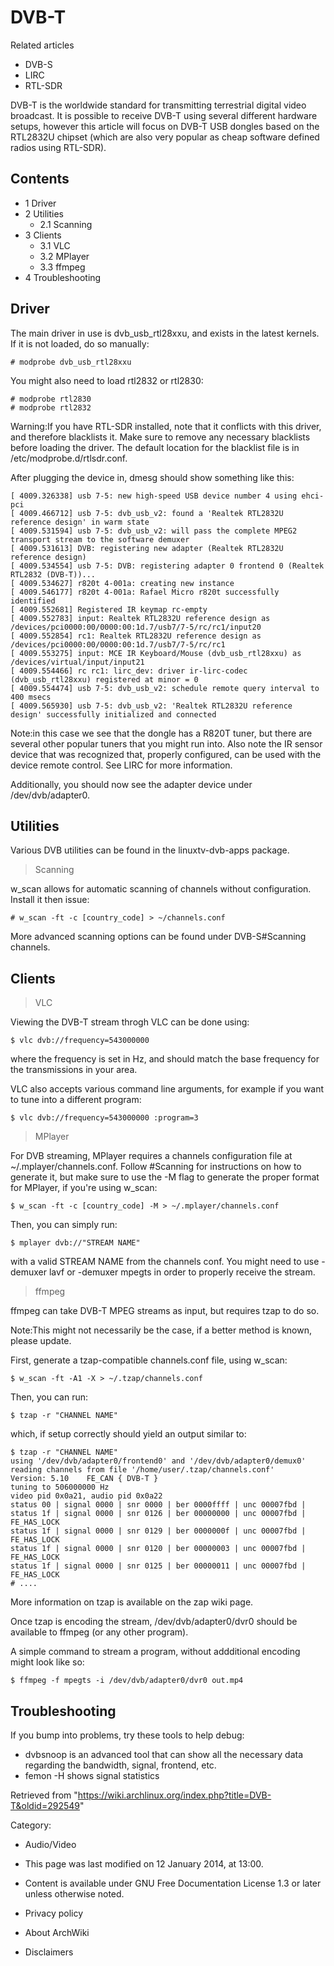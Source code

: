 DVB-T
=====

Related articles

-   DVB-S
-   LIRC
-   RTL-SDR

DVB-T is the worldwide standard for transmitting terrestrial digital
video broadcast. It is possible to receive DVB-T using several different
hardware setups, however this article will focus on DVB-T USB dongles
based on the RTL2832U chipset (which are also very popular as cheap
software defined radios using RTL-SDR).

Contents
--------

-   1 Driver
-   2 Utilities
    -   2.1 Scanning
-   3 Clients
    -   3.1 VLC
    -   3.2 MPlayer
    -   3.3 ffmpeg
-   4 Troubleshooting

Driver
------

The main driver in use is dvb_usb_rtl28xxu, and exists in the latest
kernels. If it is not loaded, do so manually:

    # modprobe dvb_usb_rtl28xxu

You might also need to load rtl2832 or rtl2830:

    # modprobe rtl2830
    # modprobe rtl2832

Warning:If you have RTL-SDR installed, note that it conflicts with this
driver, and therefore blacklists it. Make sure to remove any necessary
blacklists before loading the driver. The default location for the
blacklist file is in /etc/modprobe.d/rtlsdr.conf.

After plugging the device in, dmesg should show something like this:

    [ 4009.326338] usb 7-5: new high-speed USB device number 4 using ehci-pci
    [ 4009.466712] usb 7-5: dvb_usb_v2: found a 'Realtek RTL2832U reference design' in warm state
    [ 4009.531594] usb 7-5: dvb_usb_v2: will pass the complete MPEG2 transport stream to the software demuxer
    [ 4009.531613] DVB: registering new adapter (Realtek RTL2832U reference design)
    [ 4009.534554] usb 7-5: DVB: registering adapter 0 frontend 0 (Realtek RTL2832 (DVB-T))...
    [ 4009.534627] r820t 4-001a: creating new instance
    [ 4009.546177] r820t 4-001a: Rafael Micro r820t successfully identified
    [ 4009.552681] Registered IR keymap rc-empty
    [ 4009.552783] input: Realtek RTL2832U reference design as /devices/pci0000:00/0000:00:1d.7/usb7/7-5/rc/rc1/input20
    [ 4009.552854] rc1: Realtek RTL2832U reference design as /devices/pci0000:00/0000:00:1d.7/usb7/7-5/rc/rc1
    [ 4009.553275] input: MCE IR Keyboard/Mouse (dvb_usb_rtl28xxu) as /devices/virtual/input/input21
    [ 4009.554466] rc rc1: lirc_dev: driver ir-lirc-codec (dvb_usb_rtl28xxu) registered at minor = 0
    [ 4009.554474] usb 7-5: dvb_usb_v2: schedule remote query interval to 400 msecs
    [ 4009.565930] usb 7-5: dvb_usb_v2: 'Realtek RTL2832U reference design' successfully initialized and connected

Note:in this case we see that the dongle has a R820T tuner, but there
are several other popular tuners that you might run into. Also note the
IR sensor device that was recognized that, properly configured, can be
used with the device remote control. See LIRC for more information.

Additionally, you should now see the adapter device under
/dev/dvb/adapter0.

Utilities
---------

Various DVB utilities can be found in the linuxtv-dvb-apps package.

> Scanning

w_scan allows for automatic scanning of channels without configuration.
Install it then issue:

    # w_scan -ft -c [country_code] > ~/channels.conf

More advanced scanning options can be found under DVB-S#Scanning
channels.

Clients
-------

> VLC

Viewing the DVB-T stream throgh VLC can be done using:

    $ vlc dvb://frequency=543000000

where the frequency is set in Hz, and should match the base frequency
for the transmissions in your area.

VLC also accepts various command line arguments, for example if you want
to tune into a different program:

    $ vlc dvb://frequency=543000000 :program=3

> MPlayer

For DVB streaming, MPlayer requires a channels configuration file at
~/.mplayer/channels.conf. Follow #Scanning for instructions on how to
generate it, but make sure to use the -M flag to generate the proper
format for MPlayer, if you're using w_scan:

    $ w_scan -ft -c [country_code] -M > ~/.mplayer/channels.conf

Then, you can simply run:

    $ mplayer dvb://"STREAM NAME"

with a valid STREAM NAME from the channels conf. You might need to use
-demuxer lavf or -demuxer mpegts in order to properly receive the
stream.

> ffmpeg

ffmpeg can take DVB-T MPEG streams as input, but requires tzap to do so.

Note:This might not necessarily be the case, if a better method is
known, please update.

First, generate a tzap-compatible channels.conf file, using w_scan:

    $ w_scan -ft -A1 -X > ~/.tzap/channels.conf

Then, you can run:

    $ tzap -r "CHANNEL NAME"

which, if setup correctly should yield an output similar to:

    $ tzap -r "CHANNEL NAME"
    using '/dev/dvb/adapter0/frontend0' and '/dev/dvb/adapter0/demux0'
    reading channels from file '/home/user/.tzap/channels.conf'
    Version: 5.10  	 FE_CAN { DVB-T }
    tuning to 506000000 Hz
    video pid 0x0a21, audio pid 0x0a22
    status 00 | signal 0000 | snr 0000 | ber 0000ffff | unc 00007fbd | 
    status 1f | signal 0000 | snr 0126 | ber 00000000 | unc 00007fbd | FE_HAS_LOCK
    status 1f | signal 0000 | snr 0129 | ber 0000000f | unc 00007fbd | FE_HAS_LOCK
    status 1f | signal 0000 | snr 0120 | ber 00000003 | unc 00007fbd | FE_HAS_LOCK
    status 1f | signal 0000 | snr 0125 | ber 00000011 | unc 00007fbd | FE_HAS_LOCK
    # ....

More information on tzap is available on the zap wiki page.

Once tzap is encoding the stream, /dev/dvb/adapter0/dvr0 should be
available to ffmpeg (or any other program).

A simple command to stream a program, without addditional encoding might
look like so:

    $ ffmpeg -f mpegts -i /dev/dvb/adapter0/dvr0 out.mp4

Troubleshooting
---------------

If you bump into problems, try these tools to help debug:

-   dvbsnoop is an advanced tool that can show all the necessary data
    regarding the bandwidth, signal, frontend, etc.
-   femon -H shows signal statistics

Retrieved from
"https://wiki.archlinux.org/index.php?title=DVB-T&oldid=292549"

Category:

-   Audio/Video

-   This page was last modified on 12 January 2014, at 13:00.
-   Content is available under GNU Free Documentation License 1.3 or
    later unless otherwise noted.
-   Privacy policy
-   About ArchWiki
-   Disclaimers
